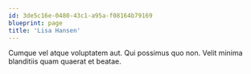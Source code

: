 ```yaml
---
id: 3de5c16e-0480-43c1-a95a-f08164b79169
blueprint: page
title: 'Lisa Hansen'
---
```

Cumque vel atque voluptatem aut. Qui possimus quo non. Velit minima blanditiis quam quaerat et beatae.
